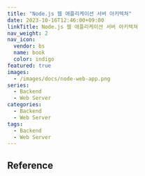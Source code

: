 ```yaml
---
title: "Node.js 웹 애플리케이션 서버 아키텍쳐"
date: 2023-10-16T12:46:00+09:00
linkTitle: Node.js 웹 애플리케이션 서버 아키텍쳐
nav_weight: 2
nav_icon:
  vendor: bs
  name: book
  color: indigo
featured: true
images:
  - /images/docs/node-web-app.png
series:
  - Backend
  - Web Server
categories:
  - Backend
  - Web Server
tags:
  - Backend
  - Web Server
---
```


## Reference
